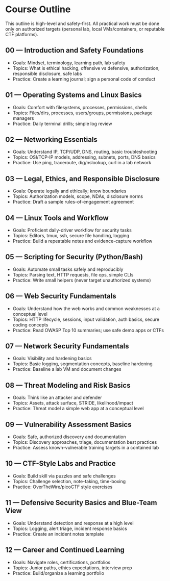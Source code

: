# Course Outline

This outline is high-level and safety-first. All practical work must be done only on authorized targets (personal lab, local VMs/containers, or reputable CTF platforms).

## 00 — Introduction and Safety Foundations
- Goals: Mindset, terminology, learning path, lab safety
- Topics: What is ethical hacking, offensive vs defensive, authorization, responsible disclosure, safe labs
- Practice: Create a learning journal; sign a personal code of conduct

## 01 — Operating Systems and Linux Basics
- Goals: Comfort with filesystems, processes, permissions, shells
- Topics: Files/dirs, processes, users/groups, permissions, package managers
- Practice: Daily terminal drills; simple log review

## 02 — Networking Essentials
- Goals: Understand IP, TCP/UDP, DNS, routing, basic troubleshooting
- Topics: OSI/TCP-IP models, addressing, subnets, ports, DNS basics
- Practice: Use ping, traceroute, dig/nslookup, curl in a lab network

## 03 — Legal, Ethics, and Responsible Disclosure
- Goals: Operate legally and ethically; know boundaries
- Topics: Authorization models, scope, NDAs, disclosure norms
- Practice: Draft a sample rules-of-engagement agreement

## 04 — Linux Tools and Workflow
- Goals: Proficient daily-driver workflow for security tasks
- Topics: Editors, tmux, ssh, secure file handling, logging
- Practice: Build a repeatable notes and evidence-capture workflow

## 05 — Scripting for Security (Python/Bash)
- Goals: Automate small tasks safely and reproducibly
- Topics: Parsing text, HTTP requests, file ops, simple CLIs
- Practice: Write small helpers (never target unauthorized systems)

## 06 — Web Security Fundamentals
- Goals: Understand how the web works and common weaknesses at a conceptual level
- Topics: HTTP lifecycle, sessions, input validation, auth basics, secure coding concepts
- Practice: Read OWASP Top 10 summaries; use safe demo apps or CTFs

## 07 — Network Security Fundamentals
- Goals: Visibility and hardening basics
- Topics: Basic logging, segmentation concepts, baseline hardening
- Practice: Baseline a lab VM and document changes

## 08 — Threat Modeling and Risk Basics
- Goals: Think like an attacker and defender
- Topics: Assets, attack surface, STRIDE, likelihood/impact
- Practice: Threat model a simple web app at a conceptual level

## 09 — Vulnerability Assessment Basics
- Goals: Safe, authorized discovery and documentation
- Topics: Discovery approaches, triage, documentation best practices
- Practice: Assess known-vulnerable training targets in a contained lab

## 10 — CTF-Style Labs and Practice
- Goals: Build skill via puzzles and safe challenges
- Topics: Challenge selection, note-taking, time-boxing
- Practice: OverTheWire/picoCTF style exercises

## 11 — Defensive Security Basics and Blue-Team View
- Goals: Understand detection and response at a high level
- Topics: Logging, alert triage, incident response basics
- Practice: Create an incident notes template

## 12 — Career and Continued Learning
- Goals: Navigate roles, certifications, portfolios
- Topics: Junior paths, ethics expectations, interview prep
- Practice: Build/organize a learning portfolio

